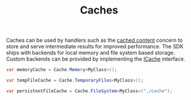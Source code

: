 ﻿---
title: Caches
description: Different backends allowing to store computation heavy work for improved performance.
weight: 5
cascade:
  type: docs
---

Caches can be used by handlers such as the [cached content](../../concerns/server-caching) concern
to store and serve intermediate results for improved performance. The SDK ships with
backends for local memory and file system based storage. Custom backends can be
provided by implementing the [ICache](https://github.com/Kaliumhexacyanoferrat/GenHTTP/blob/master/API/Content/Caching/ICache.cs)
interface.

```csharp
var memoryCache = Cache.Memory<MyClass>();

var tempFileCache = Cache.TemporaryFiles<MyClass>();

var persistentFileCache = Cache.FileSystem<MyClass>("./cache");
```
